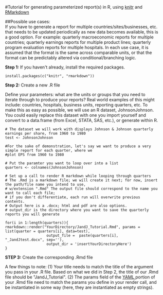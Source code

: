 #Tutorial for generating parameterized report(s) in R, using [knitr](https://cran.r-project.org/web/packages/knitr/index.html) and [RMarkdown](http://rmarkdown.rstudio.com/) 

##Possible use cases:  
If you have to generate a report for multiple countries/sites/businesses, etc. that needs to be updated periodically as new data becomes available, this is a good option. For example: quarterly macroeconomic reports for multiple countries; quarterly earnings reports for multiple product lines; quarterly program evaluation reports for multiple hospitals. In each use case, it  is assumed that the format is the same across comparable units, or that the format can be predictably altered via conditional/branching logic. 

**Step 1:** If you haven't already, install the required packages.

    install.packages(c("knitr", "rmarkdown"))

**Step 2:** Create a new .R file

Define your parameters: what are the units or groups that you need to iterate through to produce your reports? Real world examples of this might include: countries, hospitals, business units, reporting quarters, etc. To make this as easy as possible, we will use an R dataset, JohnsonJohnson. You could easily replace this dataset with one you import yourself and convert to a data.frame (from Excel, STATA, SAS, etc.), or generate within R.

    # The dataset we will work with displays Johnson & Johnson quarterly earnings per share, from 1960 to 1980
    test <- JohnsonJohnson
    
    #For the sake of demonstration, let's say we want to produce a very simple report for each quarter, where we 
    #plot EPS from 1960 to 1980

    # Put the paramter you want to loop over into a list
    quarters <- colnames(JohnsonJohnson)
    
    # Set up a call to render R markdown while looping through quarters
    # The .Rmd is a markdown file; we will create it next; for now, insert the path/file name you intend to use,
    # w/extension ".Rmd" The output file should correspond to the name you want to call each file; 
    # if you don't differentiate, each run will overwrite previous contents.
    # Output here is a .docx; html and pdf are also options. 
    # output_dir is the directory where you want to save the quarterly reports you will generate
    
    for(i in 1:length(quarters)){
    rmarkdown::render("YourDirectory/JandJ_Tutorial.Rmd", params = list(quarter = quarters[i], data=test),
                       output_file =  paste(quarters[i], "_JandJtest.docx", sep=''), 
                       output_dir = 'insertYourDirectoryHere')
    }

**STEP 3:** Create the corresponding .Rmd file

A few things to note: (1) Your title needs to match the title of the argument you pass in your .R file. Based 
on what we did in Step 2, the title of our .Rmd file should be "JandJ_Tutorial". (2) The params field of the <a href = "https://en.wikipedia.org/wiki/YAML"> YAML </a> portion of your .Rmd file need to match the params you define in your render 
call, and be instantiated in some way (here, they are instantiated as empty strings).





